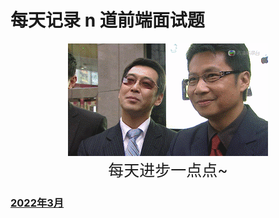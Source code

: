 # 每天记录 n 道前端面试题



<div align=center>
    <img src="./gif.gif" />
</div>



<div align="center" style="font-size:25px;">
    每天进步一点点~
</div>


### [2022年3月](https://github.com/huangrijian/front-end-knowledge/tree/main/2022-03)
